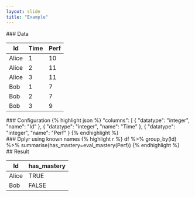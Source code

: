 ```yaml
---
layout: slide
title: "Example"
---
```


<section markdown="1">
### Data

| Id    | Time | Perf |
|-------|------|------|
| Alice | 1    | 10   |
| Alice | 2    | 11   |
| Alice | 3    | 11   |
| Bob   | 1    |  7   |
| Bob   | 2    |  7   |
| Bob   | 3    |  9   |

</section>
<section markdown="1">
### Configuration
{% highlight json %}
    "columns": [
      { "datatype": "integer", 
        "name": "Id" 
      }, 
      { "datatype": "integer", 
        "name": "Time" 
      }, 
      { "datatype": "integer", 
        "name": "Perf" 
      } 
{% endhighlight %}
</section>

<section markdown="1">
### Dplyr using known names
{% highlight r %}
df %>% 
  group_by(Id) %>% 
  summarise(has_mastery=eval_mastery(Perf)) 
{% endhighlight %}
</section>

<section markdown="1">
## Result

| Id    | has_mastery |
|-------|-------------|
| Alice |    TRUE     |
| Bob   |    FALSE    |

</section>
